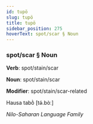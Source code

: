 ```yaml
---
id: tupö
slug: tupö
title: tupö
sidebar_position: 275
hoverText: spot/scar § Noun
---
```


### spot/scar § Noun

**Verb**: spot/stain/scar

**Noun**: spot/stain/scar

**Modifier**: spot/stain/scar-related

Hausa tabṑ [tə́.bòː]

*Nilo-Saharan Language Family*